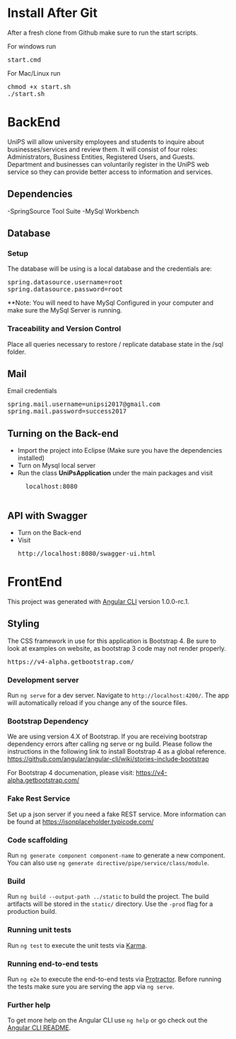 # Install After Git
After a fresh clone from Github make sure to run the start scripts.

For windows run
<pre>start.cmd</pre>

For Mac/Linux run
<pre>
chmod +x start.sh
./start.sh
</pre>

# BackEnd

UniPS will allow university employees and students to inquire about businesses/services and review them.  It will consist of four roles: Administrators, Business Entities, Registered Users, and Guests. Department and businesses can voluntarily register in the UniPS web service so they can provide better access to information and services.

## Dependencies
-SpringSource Tool Suite
-MySql Workbench

## Database

### Setup
The database will be using is a local database and the credentials are:
<pre>
spring.datasource.username=root
spring.datasource.password=root
</pre>

**Note: You will need to have MySql Configured in your computer and make sure the MySql Server is running.

### Traceability and Version Control
Place all queries necessary to restore / replicate database state in the /sql folder.

## Mail

Email credentials
<pre>
spring.mail.username=unipsi2017@gmail.com
spring.mail.password=success2017
</pre>

## Turning on the Back-end

- Import the project into Eclipse (Make sure you have the dependencies installed)
- Turn on Mysql local server
- Run the class **UniPsApplication** under the main packages and visit
	<pre>
	localhost:8080
	</pre>

## API with Swagger

- Turn on the Back-end
- Visit <pre>http://localhost:8080/swagger-ui.html</pre>


# FrontEnd

This project was generated with [Angular CLI](https://github.com/angular/angular-cli) version 1.0.0-rc.1.

## Styling

The CSS framework in use for this application is Bootstrap 4. Be sure to look at examples on website, as bootstrap 3 code may not render properly.
<pre>
https://v4-alpha.getbootstrap.com/
</pre>


### Development server
Run `ng serve` for a dev server. Navigate to `http://localhost:4200/`. The app will automatically reload if you change any of the source files.

### Bootstrap Dependency
We are using version 4.X of Bootstrap. If you are receiving bootstrap dependency errors after calling ng serve or ng build. Please follow the instructions in the following link to install Bootstrap 4 as a global reference.
https://github.com/angular/angular-cli/wiki/stories-include-bootstrap

For Bootstrap 4 documenation, please visit:
https://v4-alpha.getbootstrap.com/

### Fake Rest Service
Set up a json server if you need a fake REST service. More information can be found at https://jsonplaceholder.typicode.com/

### Code scaffolding

Run `ng generate component component-name` to generate a new component. You can also use `ng generate directive/pipe/service/class/module`.

### Build

Run `ng build --output-path ../static` to build the project. The build artifacts will be stored in the `static/` directory. Use the `-prod` flag for a production build.

### Running unit tests

Run `ng test` to execute the unit tests via [Karma](https://karma-runner.github.io).

### Running end-to-end tests

Run `ng e2e` to execute the end-to-end tests via [Protractor](http://www.protractortest.org/).
Before running the tests make sure you are serving the app via `ng serve`.

### Further help

To get more help on the Angular CLI use `ng help` or go check out the [Angular CLI README](https://github.com/angular/angular-cli/blob/master/README.md).


